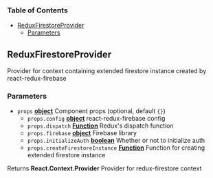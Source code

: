 <!-- Generated by documentation.js. Update this documentation by updating the source code. -->

### Table of Contents

-   [ReduxFirestoreProvider][1]
    -   [Parameters][2]

## ReduxFirestoreProvider


Provider for context containing extended firestore instance created
by react-redux-firebase

### Parameters

-   `props` **[object][4]** Component props (optional, default `{}`)
    -   `props.config` **[object][4]** react-redux-firebase config
    -   `props.dispatch` **[Function][5]** Redux's dispatch function
    -   `props.firebase` **[object][4]** Firebase library
    -   `props.initializeAuth` **[boolean][6]** Whether or not to initialize auth
    -   `props.createFirestoreInstance` **[Function][5]** Function for creating
        extended firestore instance

Returns **React.Context.Provider** Provider for redux-firestore context

[1]: #reduxfirestoreprovider

[2]: #parameters

[3]: https://react-redux-firebase.com/docs/api/ReduxFirestoreProvider.html

[4]: https://developer.mozilla.org/docs/Web/JavaScript/Reference/Global_Objects/Object

[5]: https://developer.mozilla.org/docs/Web/JavaScript/Reference/Statements/function

[6]: https://developer.mozilla.org/docs/Web/JavaScript/Reference/Global_Objects/Boolean
